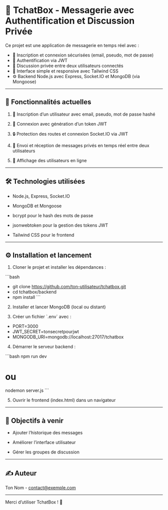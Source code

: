 
# 💬 TchatBox - Messagerie avec Authentification et Discussion Privée

Ce projet est une application de messagerie en temps réel avec :

- 📝 Inscription et connexion sécurisées (email, pseudo, mot de passe)  
- 🔐 Authentification via JWT  
- 💬 Discussion privée entre deux utilisateurs connectés  
- 📱 Interface simple et responsive avec Tailwind CSS  
- ⚙️ Backend Node.js avec Express, Socket.IO et MongoDB (via Mongoose)  

---

## 🚀 Fonctionnalités actuelles

1. 👤 Inscription d’un utilisateur avec email, pseudo, mot de passe hashé  

2. 🔑 Connexion avec génération d’un token JWT  

3. 🔒 Protection des routes et connexion Socket.IO via JWT  

4. 📨 Envoi et réception de messages privés en temps réel entre deux utilisateurs  

5. 👥 Affichage des utilisateurs en ligne  

---

## 🛠️ Technologies utilisées

- Node.js, Express, Socket.IO  

- MongoDB et Mongoose  

- bcrypt pour le hash des mots de passe  

- jsonwebtoken pour la gestion des tokens JWT  

- Tailwind CSS pour le frontend  

---

## ⚙️ Installation et lancement

1. Cloner le projet et installer les dépendances :

\`\`\`bash
- git clone https://github.com/ton-utilisateur/tchatbox.git
- cd tchatbox/backend
- npm install
\`\`\`

2. Installer et lancer MongoDB (local ou distant)  

3. Créer un fichier \`.env\` avec :

- PORT=3000
- JWT_SECRET=tonsecretpourjwt
- MONGODB_URI=mongodb://localhost:27017/tchatbox

4. Démarrer le serveur backend :

\`\`\`bash
npm run dev
# ou
nodemon server.js
\`\`\`

5. Ouvrir le frontend (index.html) dans un navigateur  

---

## 🎯 Objectifs à venir

- Ajouter l’historique des messages  

- Améliorer l’interface utilisateur  

- Gérer les groupes de discussion  

---

## ✍️ Auteur

Ton Nom - contact@exemple.com  

---

Merci d’utiliser TchatBox ! 🚀
